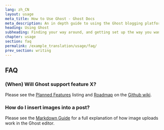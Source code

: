 ```yaml
---
lang: zh_CN
layout: usage
meta_title: How to Use Ghost - Ghost Docs
meta_description: An in depth guide to using the Ghost blogging platform. Got Ghost but not sure how to get going? Start here!
heading: Using Ghost
subheading: Finding your way around, and getting set up the way you want
chapter: usage
section: faq
permalink: /example_translation/usage/faq/
prev_section: writing
---
```



## FAQ <a id="faq"></a>

### (When) Will Ghost support feature X?

Please see the [Planned Features](https://github.com/TryGhost/Ghost/wiki/Planned-Features) listing and [Roadmap](https://github.com/TryGhost/Ghost/wiki/Roadmap) on the [Github wiki](https://github.com/TryGhost/Ghost/wiki).

### How do I insert images into a post?

Please see the [Markdown Guide](/usage/writing/#markdown) for a full explanation of how image uploads work in the Ghost editor.

